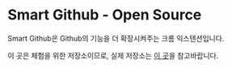 # Smart Github - Open Source
Smart Github은 Github의 기능을 더 확장시켜주는 크롬 익스텐션입니다.

이 곳은 체험을 위한 저장소이므로, 실제 저장소는 [이 곳](https://github.com/ygnoh/smart-github)을 참고바랍니다.
